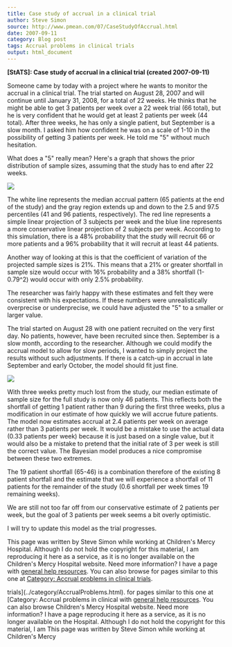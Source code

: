```yaml
---
title: Case study of accrual in a clinical trial
author: Steve Simon
source: http://www.pmean.com/07/CaseStudyOfAccrual.html
date: 2007-09-11
category: Blog post
tags: Accrual problems in clinical trials
output: html_document
---
```

**[StATS]: Case study of accrual in a clinical trial
(created 2007-09-11)**

Someone came by today with a project where he wants to monitor the
accrual in a clinical trial. The trial started on August 28, 2007 and
will continue until January 31, 2008, for a total of 22 weeks. He
thinks that he might be able to get 3 patients per week over a 22 week
trial (66 total), but he is very confident that he would get at least
2 patients per week (44 total). After three weeks, he has only a
single patient, but September is a slow month. I asked him how
confident he was on a scale of 1-10 in the possibility of getting 3
patients per week. He told me "5" without much hesitation.

What does a "5" really mean? Here's a graph that shows the prior
distribution of sample sizes, assuming that the study has to end after
22 weeks.

![](http://www.pmean.com/images/images/07/CaseStudyOfAccrual01.gif)

The white line represents the median accrual pattern (65 patients at
the end of the study) and the gray region extends up and down to the
2.5 and 97.5 percentiles (41 and 96 patients, respectively). The red
line represents a simple linear projection of 3 subjects per week and
the blue line represents a more conservative linear projection of 2
subjects per week. According to this simulation, there is a 48%
probability that the study will recruit 66 or more patients and a 96%
probability that it will recruit at least 44 patients.

Another way of looking at this is that the coefficient of variation of
the projected sample sizes is 21%. This means that a 21% or greater
shortfall in sample size would occur with 16% probability and a 38%
shortfall (1-0.79^2) would occur with only 2.5% probability.

The researcher was fairly happy with these estimates and felt they
were consistent with his expectations. If these numbers were
unrealistically overprecise or underprecise, we could have adjusted
the "5" to a smaller or larger value.

The trial started on August 28 with one patient recruited on the very
first day. No patients, however, have been recruited since then.
September is a slow month, according to the researcher. Although we
could modify the accrual model to allow for slow periods, I wanted to
simply project the results without such adjustments. If there is a
catch-up in accrual in late September and early October, the model
should fit just fine.

![](http://www.pmean.com/images/images/07/CaseStudyOfAccrual02.gif)

With three weeks pretty much lost from the study, our median estimate
of sample size for the full study is now only 46 patients. This
reflects both the shortfall of getting 1 patient rather than 9 during
the first three weeks, plus a modification in our estimate of how
quickly we will accrue future patients. The model now estimates
accrual at 2.4 patients per week on average rather than 3 patients per
week. It would be a mistake to use the actual data (0.33 patients per
week) because it is just based on a single value, but it would also be
a mistake to pretend that the initial rate of 3 per week is still the
correct value. The Bayesian model produces a nice compromise between
these two extremes.

The 19 patient shortfall (65-46) is a combination therefore of the
existing 8 patient shortfall and the estimate that we will experience
a shortfall of 11 patients for the remainder of the study (0.6
shortfall per week times 19 remaining weeks).

We are still not too far off from our conservative estimate of 2
patients per week, but the goal of 3 patients per week seems a bit
overly optimistic.

I will try to update this model as the trial progresses.

This page was written by Steve Simon while working at Children's Mercy
Hospital. Although I do not hold the copyright for this material, I am
reproducing it here as a service, as it is no longer available on the
Children's Mercy Hospital website. Need more information? I have a page
with [general help resources](../GeneralHelp.html). You can also browse
for pages similar to this one at [Category: Accrual problems in clinical
trials](../category/AccrualProblems.html).
<!---More--->
trials](../category/AccrualProblems.html).
for pages similar to this one at [Category: Accrual problems in clinical
with [general help resources](../GeneralHelp.html). You can also browse
Children's Mercy Hospital website. Need more information? I have a page
reproducing it here as a service, as it is no longer available on the
Hospital. Although I do not hold the copyright for this material, I am
This page was written by Steve Simon while working at Children's Mercy

<!---Do not use
**[StATS]: Case study of accrual in a clinical trial
This page was written by Steve Simon while working at Children's Mercy
Hospital. Although I do not hold the copyright for this material, I am
reproducing it here as a service, as it is no longer available on the
Children's Mercy Hospital website. Need more information? I have a page
with [general help resources](../GeneralHelp.html). You can also browse
for pages similar to this one at [Category: Accrual problems in clinical
trials](../category/AccrualProblems.html).
--->

